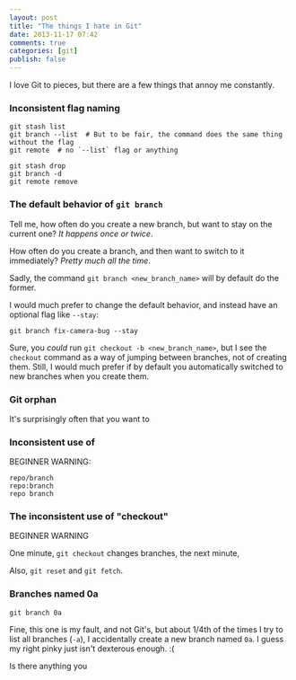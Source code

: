 ```yaml
---
layout: post
title: "The things I hate in Git"
date: 2013-11-17 07:42
comments: true
categories: [git]
publish: false
---
```


I love Git to pieces, but there are a few things that annoy me constantly.


### Inconsistent flag naming

```
git stash list
git branch --list  # But to be fair, the command does the same thing without the flag
git remote  # no `--list` flag or anything
```

```
git stash drop
git branch -d
git remote remove
```


### The default behavior of `git branch`

Tell me, how often do you create a new branch, but want to stay on the current one? _It happens once or twice_. 

How often do you create a branch, and then want to switch to it immediately? _Pretty much all the time_. 

Sadly, the command `git branch <new_branch_name>` will by default do the former.

I would much prefer to change the default behavior, and instead have an optional flag like `--stay`:

```
git branch fix-camera-bug --stay
```

Sure, you _could_ run `git checkout -b <new_branch_name>`, but I see the `checkout` command as a way of jumping between branches, not of creating them. Still, I would much prefer if by default you automatically switched to new branches when you create them.

### Git orphan

It's surprisingly often that you want to 



### Inconsistent use of 

BEGINNER WARNING:

```
repo/branch
repo:branch
repo branch
```


### The inconsistent use of "checkout"

BEGINNER WARNING

One minute, `git checkout` changes branches, the next minute, 

Also, `git reset` and `git fetch`.



### Branches named 0a

```
git branch 0a
```

Fine, this one is my fault, and not Git's, but about 1/4th of the times I try to list all branches (`-a`), I accidentally create a new branch named `0a`. I guess my right pinky just isn't dexterous enough. :(


Is there anything you 






